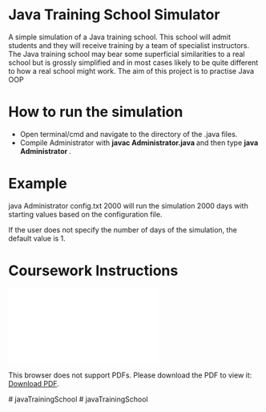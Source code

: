 # Java Training School Simulator

A simple simulation of a Java training school. This school will admit students and they will receive training by a team of specialist instructors. The Java training school may bear some superficial similarities to a real school but is grossly simplified and in most cases likely to be quite different to how a real school might work. The aim of this project is to practise Java OOP 


# How to run the simulation
- Open terminal/cmd and navigate to the directory of the .java files. 
- Compile Administrator with <b> javac Administrator.java </b> and then type <b> java Administrator <name of configuration file> <the number of days the simulation is to be run> </b>.

# Example
<bold> java Administrator config.txt 2000 </bold> will run the simulation 2000 days with starting values based on the configuration file.

If the user does not specify the number of days of the simulation, the default value is 1.

# Coursework Instructions

<object data="Instructions.pdf" type="application/pdf" width="700px" height="700px">
    <embed src="Instructions.pdf">
        <p>This browser does not support PDFs. Please download the PDF to view it: <a href="Instructions.pdf">Download PDF</a>.</p>
    </embed>
</object># javaTrainingSchool
# javaTrainingSchool
